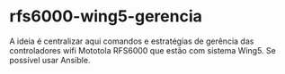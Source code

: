 # rfs6000-wing5-gerencia
A ideia é centralizar aqui comandos e estratégias de gerência das controladores wifi Mototola RFS6000 que estão com sistema Wing5. Se possível usar Ansible.
